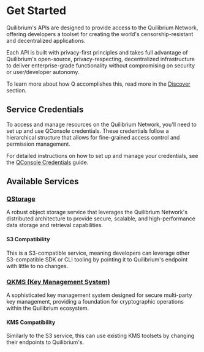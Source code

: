 # Get Started

Quilibrium's APIs are designed to provide access to the Quilibrium Network, offering developers a toolset for creating the world's censorship-resistant and decentralized applications. 

Each API is built with privacy-first principles and takes full advantage of Quilibrium's open-source, privacy-respecting, decentralized infrastructure to deliver enterprise-grade functionality without compromising on security or user/developer autonomy.

To learn more about how Q accomplishes this, read more in the [Discover](/docs/discover/q-story) section.

## Service Credentials
To access and manage resources on the Quilibrium Network, you'll need to set up and use QConsole credentials. These credentials follow a hierarchical structure that allows for fine-grained access control and permission management.

For detailed instructions on how to set up and manage your credentials, see the [QConsole Credentials](credentials) guide.


## Available Services

### [QStorage](q-storage/overview)
A robust object storage service that leverages the Quilibrium Network's distributed architecture to provide secure, scalable, and high-performance data storage and retrieval capabilities.
#### S3 Compatibility
This is a S3-compatible service, meaning developers can leverage other S3-compatible SDK or CLI tooling by pointing it to Quilibrium's endpoint with little to no changes. 

### [QKMS (Key Management System)](q-kms/overview)
A sophisticated key management system designed for secure multi-party key management, providing a foundation for cryptographic operations within the Quilibrium ecosystem.
#### KMS Compatibility
Similarly to the S3 service, this can use existing KMS toolsets by changing their endpoints to Quilibrium's.

<!-- ## Planned Services -->
<!-- TBD: need to find list of services -->
